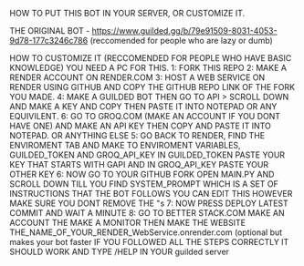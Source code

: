 HOW TO PUT THIS BOT IN YOUR SERVER, OR CUSTOMIZE IT. 


THE ORIGINAL BOT - https://www.guilded.gg/b/79e91509-8031-4053-9d78-177c3246c786 (reccomended for people who are lazy or dumb) 

HOW TO CUSTOMIZE IT (RECCOMENDED FOR PEOPLE WHO HAVE BASIC KNOWLEDGE) YOU NEED A PC FOR THIS.
1: FORK THIS REPO
2: MAKE A RENDER ACCOUNT  ON RENDER.COM
3: HOST A WEB SERVICE ON RENDER USING GITHUB AND COPY THE GITHUB REPO LINK OF THE FORK YOU MADE.
4: MAKE A GUILDED BOT THEN GO TO API > SCROLL DOWN AND MAKE A KEY AND COPY THEN PASTE IT INTO NOTEPAD OR ANY EQUIVILENT.
6: GO TO GROQ.COM (MAKE AN ACCOUNT IF YOU DONT HAVE ONE) AND MAKE AN API KEY THEN COPY AND PASTE IT INTO NOTEPAD. OR ANYTHING ELSE
5: GO BACK TO RENDER, FIND THE ENVIROMENT TAB AND MAKE TO ENVIROMENT VARIABLES, GUILDED_TOKEN AND GROQ_API_KEY IN GUILDED_TOKEN PASTE YOUR KEY THAT STARTS WITH GAPI AND IN GROQ_API_KEY PASTE YOUR OTHER KEY
6: NOW GO TO YOUR GITHUB FORK OPEN MAIN.PY AND SCROLL DOWN TILL YOU FIND SYSTEM_PROMPT WHICH IS A SET OF INSTRUCTIONS THAT THE BOT FOLLOWS YOU CAN EDIT THIS HOWEVER MAKE SURE YOU DONT REMOVE THE "s 
7: NOW PRESS DEPLOY LATEST COMMIT AND WAIT A MINUTE
8: GO TO BETTER STACK.COM MAKE AN ACCOUNT THE MAKE A MONITOR THEN MAKE THE WEBSITE THE_NAME_OF_YOUR_RENDER_WebService.onrender.com (optional but makes your bot faster
IF YOU FOLLOWED ALL THE STEPS CORRECTLY IT SHOULD WORK AND TYPE /HELP IN YOUR guilded server
